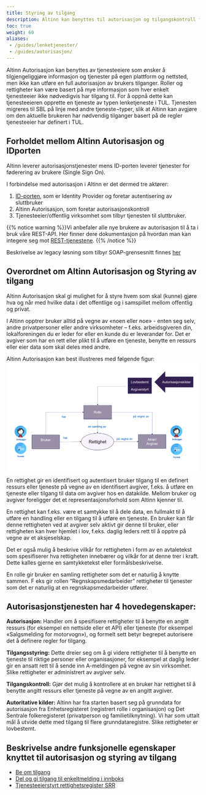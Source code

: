 ```yaml
---
title: Styring av tilgang
description: Altinn kan benyttes til autorisasjon og tilgangskontroll for eksterne tjenester, altså tjenester på andre nettsteder. Denne funksjonaliteten kalles "Styring av tilgang" 
toc: true
weight: 60
aliases:
 - /guides/lenketjenester/
 - /guides/autorisasjon/
---
```



Altinn Autorisasjon kan benyttes av tjenesteeiere som ønsker å tilgjengeliggjøre informasjon og tjenester på egen plattform og nettsted, men ikke kan utføre en full autorisasjon av brukers tilganger. Roller og rettigheter kan være basert på mye informasjon som hver enkelt tjenesteeier ikke nødvedigvis har tilgang til. For å oppnå dette kan tjenesteeieren opprette en tjeneste av typen lenketjeneste i TUL. Tjenesten migreres til SBL på linje med andre tjeneste¬typer, slik at Altinn kan avgjøre om den aktuelle brukeren har nødvendig tilganger basert på de regler tjenesteeier har definert i TUL.

## Forholdet mellom Altinn Autorisasjon og IDporten
Altinn leverer autorisasjonstjenester mens ID-porten leverer tjenester for føderering av brukere (Single Sign On).

I forbindelse med autorisasjon i Altinn er det dermed tre aktører:

1. [ID-porten](https://samarbeid.digdir.no/id-porten/id-porten/18), som er Identity Provider og foretar autentisering av sluttbruker
2. Altinn Autorisasjon, som foretar autorisasjonskontroll
3. Tjenesteeier/offentlig virksomhet som tilbyr tjenesten til sluttbruker.

{{% notice warning  %}}Vi anbefaler alle nye brukere av autorisasjon til å ta i bruk våre REST-API. Her finner dere dokumentasjon på hvordan man kan integere seg mot [REST-tjenestene](/docs/api/tjenesteeiere/rest/autorisasjon/). 
{{% /notice %}}

Beskrivelse av legacy løsning som tilbyr SOAP-grensesnitt finnes [her](/docs/utviklingsguider/autorisasjon/aut_legacy/) 


## Overordnet om Altinn Autorisasjon og Styring av tilgang

Altinn Autorisasjon skal gi mulighet for å styre hvem som skal (kunne) gjøre hva og når med hvilke
data i det offentlige og i samspillet mellom offentlig og privat.

I Altinn opptrer bruker alltid på vegne av «noen eller noe» - enten seg selv, andre privatpersoner
eller andre virksomheter – f.eks. arbeidsgiveren din, lokalforeningen du er leder for eller en kunde du
er leverandør for. Det er avgiver som har en rett eller plikt til å utføre en tjeneste, benytte en ressurs
eller eier data som skal deles med andre.

Altinn Autorisasjon kan best illustreres med følgende figur:
!["Rollemodell"](autorisasjonsmodell.PNG "Figur 1 - rollemodell")

En rettighet gir en identifisert og autentisert bruker tilgang til en definert ressurs eller tjeneste på
vegne av en identifisert avgiver, f.eks. å utføre en tjeneste eller tilgang til data om avgiver hos en
datakilde. Mellom bruker og avgiver foreligger det et representasjonsforhold som Altinn kjenner til.

En rettighet kan f.eks. være et samtykke til å dele data, en fullmakt til å utføre en handling eller en
tilgang til å utføre en tjeneste. En bruker kan får denne rettigheten ved at avgiver selv aktivt gir
denne til bruker, eller rettigheten kan hver hjemlet i lov, f.eks. daglig leders rett til å opptre på vegne
av et aksjeselskap.

Det er også mulig å beskrive vilkår for rettigheten i form av en avtaletekst som spesifiserer hva
rettigheten innebærer og vilkår for at denne trer i kraft. Dette kalles gjerne en samtykketekst eller
formålsbeskrivelse.

En rolle gir bruker en samling rettigheter som det er naturlig å knytte sammen. F eks gir rollen
“Regnskapsmedarbeider” rettigheter til tjenester som det er naturlig at en regnskapsmedarbeider
utfører. 

## Autorisasjonstjenesten har 4 hovedegenskaper:

**Autorisasjon:** Handler om å spesifisere rettigheter til å benytte en angitt ressurs (for eksempel en
nettside eller et API) eller tjeneste (for eksempel «Salgsmelding for motorvogn»), og formelt sett
betyr begrepet autorisere det å definere regler for tilgang.

**Tilgangsstyring:** Dette dreier seg om å gi videre rettigheter til å benytte en tjeneste til riktige personer eller
organisasjoner, for eksempel at daglig leder gir en ansatt rett til å sende inn A-meldingen på vegne av
sin virksomhet. Slike rettigheter er administrert av avgiver selv.

**Tilgangskontroll:** Gjør det mulig å kontrollere at en bruker har rettighet til å benytte angitt ressurs
eller tjeneste på vegne av en angitt avgiver.

**Autoritative kilder:** Altinn har fra starten basert seg på grunndata for autorisasjon fra
Enhetsregisteret (registrert rolle i organisasjon) og Det Sentrale folkeregisteret (privatperson og
familietilknytning). Vi har som uttalt mål å utvide dette med tilgang til flere grunndataregistre. Slike
rettigheter er lovbestemt.

## Beskrivelse andre funksjonelle egenskaper knyttet til autorisasjon og styring av tilgang
- [Be om tilgang](/docs/utviklingsguider/styring-av-tilgang/be-om-tilgang/)
- [Del og gi tilgang til enkeltmelding i innboks](/docs/utviklingsguider/digital-post-til-virksomheter/overorndet-funksjonalitet/del-tilgang-til-melding/#slik-fordeles-posten-videre-til-den-som-skal-behandle-meldingen)
- [Tjenesteeierstyrt rettighetsregister SRR](/docs/api/tjenesteeiere/funksjonelle-scenario/#tjenesteeierstyrt-rettighetsregister)